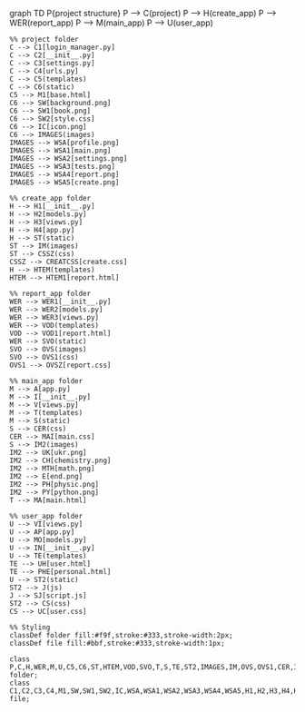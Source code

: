 graph TD
    P{project structure}
    P --> C(project)
    P --> H(create_app)
    P --> WER(report_app)
    P --> M(main_app)
    P --> U(user_app)

    %% project folder
    C --> C1[login_manager.py]
    C --> C2[__init__.py]
    C --> C3[settings.py]
    C --> C4[urls.py]
    C --> C5(templates)
    C --> C6(static)
    C5 --> M1[base.html]
    C6 --> SW[background.png]
    C6 --> SW1[book.png]
    C6 --> SW2[style.css]
    C6 --> IC[icon.png]
    C6 --> IMAGES(images)
    IMAGES --> WSA[profile.png]
    IMAGES --> WSA1[main.png]
    IMAGES --> WSA2[settings.png]
    IMAGES --> WSA3[tests.png]
    IMAGES --> WSA4[report.png]
    IMAGES --> WSA5[create.png]

    %% create_app folder
    H --> H1[__init__.py]
    H --> H2[models.py]
    H --> H3[views.py]
    H --> H4[app.py]
    H --> ST(static)
    ST --> IM(images)
    ST --> CSSZ(css)
    CSSZ --> CREATCSS[create.css]
    H --> HTEM(templates)
    HTEM --> HTEM1[report.html]

    %% report_app folder
    WER --> WER1[__init__.py]
    WER --> WER2[models.py]
    WER --> WER3[views.py]
    WER --> VOD(templates)
    VOD --> VOD1[report.html]
    WER --> SVO(static)
    SVO --> OVS(images)
    SVO --> OVS1(css)
    OVS1 --> OVSZ[report.css]

    %% main_app folder
    M --> A[app.py]
    M --> I[__init__.py]
    M --> V[views.py]
    M --> T(templates)
    M --> S(static)
    S --> CER(css)
    CER --> MAI[main.css]
    S --> IM2(images)
    IM2 --> UK[ukr.png]
    IM2 --> CH[chemistry.png]
    IM2 --> MTH[math.png]
    IM2 --> E[end.png]
    IM2 --> PH[physic.png]
    IM2 --> PY[python.png]
    T --> MA[main.html]

    %% user_app folder
    U --> VI[views.py]
    U --> AP[app.py]
    U --> MO[models.py]
    U --> IN[__init__.py]
    U --> TE(templates)
    TE --> UH[user.html]
    TE --> PHE[personal.html]
    U --> ST2(static)
    ST2 --> J(js)
    J --> SJ[script.js]
    ST2 --> CS(css)
    CS --> UC[user.css]

    %% Styling
    classDef folder fill:#f9f,stroke:#333,stroke-width:2px;
    classDef file fill:#bbf,stroke:#333,stroke-width:1px;

    class P,C,H,WER,M,U,C5,C6,ST,HTEM,VOD,SVO,T,S,TE,ST2,IMAGES,IM,OVS,OVS1,CER,IM2,J,CS folder;
    class C1,C2,C3,C4,M1,SW,SW1,SW2,IC,WSA,WSA1,WSA2,WSA3,WSA4,WSA5,H1,H2,H3,H4,HTEM1,CREATCSS,WER1,WER2,WER3,VOD1,OVSZ,A,I,V,MA,UK,CH,MTH,E,PH,PY,VI,AP,MO,IN,UH,PHE,SJ,UC file;


